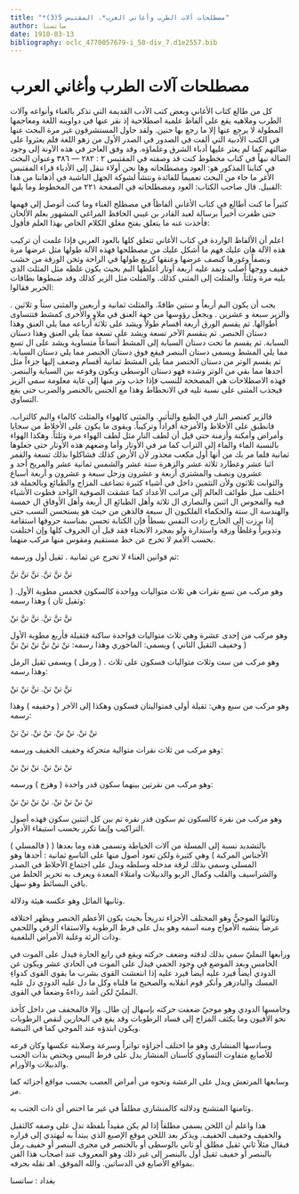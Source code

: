 ```yaml
---
title: "*مصطلحات آلات الطرب وأغاني العرب*. المقتبس 5(3)"
author: ساتسنا
date: 1910-03-13
bibliography: oclc_4770057679-i_50-div_7.d1e2557.bib
---
```




#  مصطلحات آلات الطرب وأغاني العرب 


 كل من طالع كتاب الأغاني وبعض كتب الأدب القديمة التي تذكر بالغناء وأنواعه وآلات الطرب وملاهيه يقع على ألفاظ علمية اصطلاحية إذ نقر عنها في دواوينه اللغة ومعاجمها المطولة لا يرجع عنها إلا ما رجع بها حنين. ولقد حاول المستشرقون غير مرة البحث عنها في الكتب الأدبية التي ألفت في الصدور في الصدر الأول من زهو اللغة فلم يعثروا على ضالتهم كما لم يعثر عليها أدباء الشرق وعلماؤه. وقد وفق العاجز في هذه الآونة إلى وجود الضالة نبهاً في كتاب مخطوط كنت قد وصفته في  المقتبس  ٢  :  ٢٨٢  —  ٣٨٦  وعنوان البحث في كتابنا المذكور هو:  العود ومصطلحاته  وها نحن أولاء ننقل إلى الأدباء قراء  المقتبس  الأغر ما جاء من البحث تعميماً للفائدة ونتشاً لشوكة الجهل الناشبة في أذهاننا من هذا القبيل. قال  صاحب الكتاب:  العود ومصطلحاته  في  الصفحة  ٢٢١  من المخطوط  وما يليها: 

 كثيراً ما كنت أطالع في كتاب الأغاني ألفاظاً في مصطلح الغناء وما كنت أتوصل إلى فهمها حتى ظفرت أخيراً برسالة لعبد القادر بن غيبي الحافظ المراغي المشهور بعلم الألحان فأخذت عنه ما يتعلق بفتح مغلق الكلام الخاص بهذا العلم فأقول: 

 اعلم أن الألفاظ الواردة في كتاب الأغاني تتعلق كلها بالعود العربي فإذا علمت أن تركيب هذه الآلة هان عليك فهم ما أشكل عليك من مصطلحها فهذه الآلة طولها مثل عرضها مرة ونصفاً وغورها كنصف عرضها وعنقها كربع طولها في الراحة وثخن الورقة من خشب خفيف ووجهاً أصلب وتمد عليه  أربعة  أوتار أغلظها البم بحيث يكون غلظه مثل المثلث الذي يليه مرة وثلثاً. والمثلث إلى المثنى كذلك. والمثلث مثل الزير كذلك وقد ضبطوها بطاقات الحرير فقالوا: 

 يجب أن يكون البم أربعاً و  ستين  طاقةً. والمثلث  ثمانية  و  أربعين  والمثنى ستاً و  ثلاثين  . والزير  سبعة  و  عشرين  . ويجعل رؤوسها من جهة العنق في ملاوٍ والأخرى كمشط فتتساوى أطوالها. ثم يقسم الورق  أربعة  أقسام طولاً ويشد على  ثلاثة  أرباعه مما يلي العنق وهذا دستان الخنصر. ثم ينقسم الآخر  تسعة  ويشد على  تسعة  مما يلي العنق وهذا دستان السبابة. ثم يقسم ما تحت دستان السبابة إلى المشط أتساعاً متساوية ويشد على ال  تسع  مما يلي المشط ويسمى دستان البنصر فيقع فوق دستان الخنصر مما يلي دستان   السبابة. ثم يقسم الوتر من   دستان الخنصر مما يلي المشط  ثمانية  أقسام وضعف إليها جزءاً مثل أحدها مما بقي من الوتر وشده فهو دستان الوسطى ويكون وقوعه بين السبابة والبنصر. فهذه الاصطلاحات هي المصححة للنسب فإذا جذب وتر منها إلى غاية معلومة سمي الزير فيجذب المثنى على نسبة تليه في الانحطاط وهذا مع الجنس بالخنصر والضرب حتى يقع التساوي. 

 فالزير كعنصر النار في الطبع والتأثير. والمثنى كالهواء والمثلث كالماء والبم كالتراب. فانطبق على الأخلاط والأمزجة أفراداً وتركيباً. ويقوى ما يكون على الأخلاط من سجايا وأمراض وأمكنة وأزمنة حتى قيل أن لطف النار مثل لطف الهواء مرة وثلثاً. وهكذا الهواء بالنسبة الماء والماء إلى التراب كما مر في الأوتار وأما وضعهم هذه الأوتار حتى جعلوها  ثمانية  فلما مر بك من أنها أول مكعب مجذور لأن الأرض كذلك فشاكلوا بذلك  تسعة  والقمر  اثنا  عشر  وعطارد  ثلاثة  عشر  والزهرة  ستة  عشر  والشمس  ثمانية  عشر  والمريخ  أحد  و  عشرون  ونصف والمشتري  أربعة  و  عشرون  وزحل  سبعة  و  عشرون  و  أربعة  أسباع والثوابت  ثلاثون  ولأن التثمين داخل في أشياء كثيرة تضاعف المزاج والطبائع وبالجملة قد اختلف ميل طوائف العالم إلى مراتب الأعداد كما عشقت الصوفية الواحد فطوت الأشياء فيه والمجوس ال  اثنين  والنصارى ال  ثلاثة  وأهل الطبائع ال  أربعة  وأهل الأوفاق ال  خمسة  والهندسة ال  ستة  والحكماء الفلكيون ال  سبعة  فالذهن من حيث هو يستحسن النسب حتى إذا برزت إلى الخارج زادت النفس بسطاً فإن الكتابة تحسن بمناسبة حروفها استقامة وتدويراً وغلظاً ورقة واستدارة ولو بمجرد الانحناء فقد قيل أن الحروف كلها وإن اختلفت بحسب الأمم لا تخرج عن خط مستقيم ومقوس منها مركب منهما. 

 ثم قوانين الغناء لا تخرج عن  ثمانية  . ثقيل أول ورسمه: 

 تنَّ تنَّ تنَّ. تنَّ تنَّ تنَّ 

 وهو مركب من  تسع  نقرات هي  ثلاث  متواليات وواحدة كالسكون فخمس مطوية الأول. ( وثقيل ثان ) وهذا رسمه: 

 تنَّ تنَّ تنَّ. تنَّ تنَّ تنْ 

 وهو مركب من  إحدى  عشرة  وهي  ثلاث  متواليات فواحدة ساكنة فثقيلة فأربع مطوية الأول ( وخفيف الثقيل الثاني ) ويسمى:    الماخوري وهذا رسمه: تنْ تنْ تنَّ تنْ تنْ تنَّ 

 وهو مركب من  ست  وثلاث متواليات فسكون على  ثلاث  . ( ورمل ) ويسمى ثقيل الرمل وهذا رسمه: 

 تنَّ تنْ تنْ. تنَّ تنْ تنْ 

 وهو مركب من  سبع  وهي: ثقيلة أولى فمتواليتان فسكون وهكذا إلى الآخر ( وخفيفه ) وهذا رسمه: 

 تنْ تنْ. تنْ تنْ. تنْ تنْ. تنْ تنْ 

 وهو مركب من  ثلاث  نقرات متوالية متحركة وخفيف الخفيف ورسمه: 

 تنْ تنْ تنْ. تنْ تنْ تنْ 

 وهو مركب من نقرتين بينهما سكون قدر واحدة ( وهزج ) ورسمه: 

 تنْ تنْ تنْ تنْ. تنْ تنْ تنْ تنْ 

 وهو مركب من نقرة كالسكون ثم سكون قدر نقرة ثم بين كل  اثنتين  سكون فهذه أصول التراكيب وإنما تكرر بحسب استيفاء الأدوار. 

( فالمسلي ) بالتشديد نسبة إلى المسلة من آلات الخياطة وتسمى هذه وما بعدها ( الأجناس المركبة ) وهي كثيرة ولكن تعود أصول منها على التاسع  ثمانية  : أحدها وهو المسلي وسمي بذلك لرقة مدخله وسلطه ويدل على اجتماع الأخلاط في الصدر والشراسيف والقلب وكمال الربو والدبيلات وامتلاء المعدة ويعرف به تحرير الخلط من باقي البسائط وهو سهل. 

 وثانيها المائل وهو عكسه هيئة ودلالة. 

 وثالثها الموجيُّ وهو المختلف الأجزاء تدريجاً بحيث يكون الأعظم الخنصر ويظهر اختلافه عرضاً ينشبه الأمواج ومنه اسمه وهو يدل على فرط الرطوبة والاستقاء الزقي واللحمي وذات الرئة وغلبة الأمراض البلغمية. 

 ورابعها النمليّ سمي بذلك لدقته وضعف حركته ويقع في رابع الحارة فيدل على الموت في الخامس وبعد الموضع في وجود الحمي فيدل على الموت في الحادي  عشر  ويكون عن الدودي أيضاً فيرد عليه أيضاً فيرد عليه إذا انتعشت القوى بشرب ما يقوي القوى كدواءِ المسك والبادزهر وأنكر قوم انقلابه والصحيح ما قلناه وكل ما دل عليه الدودي دل عليه   النمليّ لكن أشد رداءةً وضعفاً في القوى. 
 
 وخامسها الدودي وهو موجيّ ضعفت حركته بإسهال إن طال. وإلا فالمجفف من داخل كأخذ نحو الأفيون وما يكثف المزاج إلى فساد الرطوبات وقد يقع في البحارين لنقص الرطوبات ويكون ابتدؤه عند الموجي كما في النبضة. 

 وسادسها المنشاري وهو ما اختلف أجزاؤه تواتراً وسرعة وصلابته عكسها وكان قرعه للأصابع متفاوت التساوي كأسنان المنشار يدل على فرط اليبس ويختص بذات الجنب والدبيلات والأورام. 

 وسابعها المرتعش ويدل على الرعشة ونحوه من أمراض العصب بحسب مواقع أجزائه كما مر. 

 وثامنها المتشنج ودلالته كالمنشاري مطلقاً في غير ما اختص أي ذات الجنب به. 

 هذا واعلم أن اللحن يسمى مطلقاً إذا لم يكن مقيداً بلفظة تدل على وصفه كالثقيل والخفيف وخفيف الخفيف. ويذكر بعد اللحن موقع الإصبع الذي يبتدأ به ليهتدي إلى قراره فيقال مثلاً ثاني ثقيل مطلق أو ثاني بالوسطى أو بالخنصر في مجرى البنصر أو خفيف رمل بالبنصر أو خفيف ثقيل أول بالبنصر إلى غير ذلك وهو المعروف عند اصحاب هذا الفن بمواقع الأصابع في الدساتين. والله الموفق. اهـ نقله بحرفه. 

 بغداد  :  ساتسنا 
